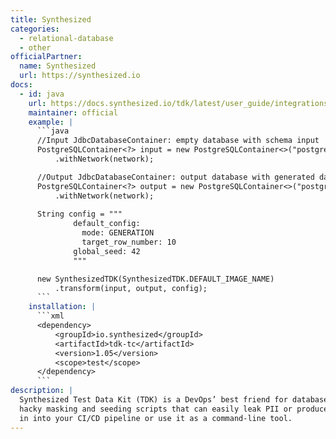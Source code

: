 ```yaml
---
title: Synthesized
categories:
  - relational-database
  - other
officialPartner:
  name: Synthesized
  url: https://synthesized.io
docs:
  - id: java
    url: https://docs.synthesized.io/tdk/latest/user_guide/integrations/testcontainers
    maintainer: official
    example: |
      ```java
      //Input JdbcDatabaseContainer: empty database with schema input
      PostgreSQLContainer<?> input = new PostgreSQLContainer<>("postgres:15-alpine")
          .withNetwork(network);

      //Output JdbcDatabaseContainer: output database with generated data output
      PostgreSQLContainer<?> output = new PostgreSQLContainer<>("postgres:15-alpine")
          .withNetwork(network);
      
      String config = """
              default_config:
                mode: GENERATION
                target_row_number: 10
              global_seed: 42
              """

      new SynthesizedTDK(SynthesizedTDK.DEFAULT_IMAGE_NAME)
          .transform(input, output, config);
      ```
    installation: |
      ```xml
      <dependency>
          <groupId>io.synthesized</groupId>
          <artifactId>tdk-tc</artifactId>
          <version>1.05</version>
          <scope>test</scope>
      </dependency>
      ```
description: |
  Synthesized Test Data Kit (TDK) is a DevOps’ best friend for database masking and generation. Forget about
  hacky masking and seeding scripts that can easily leak PII or produce inaccurate results. You can plug it 
  in into your CI/CD pipeline or use it as a command-line tool.
---
```

